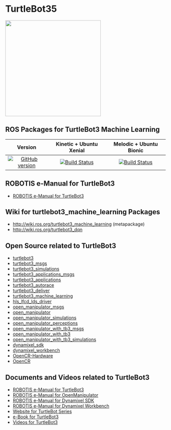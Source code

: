 # TurtleBot35
<img src="https://github.com/ROBOTIS-GIT/emanual/blob/master/assets/images/platform/turtlebot3/logo_turtlebot3.png" width="300">

## ROS Packages for TurtleBot3 Machine Learning
|Version|Kinetic + Ubuntu Xenial|Melodic + Ubuntu Bionic|
|:---:|:---:|:---:|
|[![GitHub version](https://badge.fury.io/gh/ROBOTIS-GIT%2Fturtlebot3_machine_learning.svg)](https://badge.fury.io/gh/ROBOTIS-GIT%2Fturtlebot3_machine_learning)|[![Build Status](https://travis-ci.org/ROBOTIS-GIT/turtlebot3_machine_learning.svg?branch=kinetic-devel)](https://travis-ci.org/ROBOTIS-GIT/turtlebot3_machine_learning)|[![Build Status](https://travis-ci.org/ROBOTIS-GIT/turtlebot3_machine_learning.svg?branch=melodic-devel)](https://travis-ci.org/ROBOTIS-GIT/turtlebot3_machine_learning)|

## ROBOTIS e-Manual for TurtleBot3
- [ROBOTIS e-Manual for TurtleBot3](http://turtlebot3.robotis.com/)

## Wiki for turtlebot3_machine_learning Packages
- http://wiki.ros.org/turtlebot3_machine_learning (metapackage)
- http://wiki.ros.org/turtlebot3_dqn

## Open Source related to TurtleBot3
- [turtlebot3](https://github.com/ROBOTIS-GIT/turtlebot3)
- [turtlebot3_msgs](https://github.com/ROBOTIS-GIT/turtlebot3_msgs)
- [turtlebot3_simulations](https://github.com/ROBOTIS-GIT/turtlebot3_simulations)
- [turtlebot3_applications_msgs](https://github.com/ROBOTIS-GIT/turtlebot3_applications_msgs)
- [turtlebot3_applications](https://github.com/ROBOTIS-GIT/turtlebot3_applications)
- [turtlebot3_autorace](https://github.com/ROBOTIS-GIT/turtlebot3_autorace)
- [turtlebot3_deliver](https://github.com/ROBOTIS-GIT/turtlebot3_deliver)
- [turtlebot3_machine_learning](https://github.com/ROBOTIS-GIT/turtlebot3_machine_learning)
- [hls_lfcd_lds_driver](https://github.com/ROBOTIS-GIT/hls_lfcd_lds_driver)
- [open_manipulator_msgs](https://github.com/ROBOTIS-GIT/open_manipulator_msgs)
- [open_manipulator](https://github.com/ROBOTIS-GIT/open_manipulator)
- [open_manipulator_simulations](https://github.com/ROBOTIS-GIT/open_manipulator_simulations)
- [open_manipulator_perceptions](https://github.com/ROBOTIS-GIT/open_manipulator_perceptions)
- [open_manipulator_with_tb3_msgs](https://github.com/ROBOTIS-GIT/open_manipulator_with_tb3_msgs)
- [open_manipulator_with_tb3](https://github.com/ROBOTIS-GIT/open_manipulator_with_tb3)
- [open_manipulator_with_tb3_simulations](https://github.com/ROBOTIS-GIT/open_manipulator_with_tb3_simulations)
- [dynamixel_sdk](https://github.com/ROBOTIS-GIT/DynamixelSDK)
- [dynamixel_workbench](https://github.com/ROBOTIS-GIT/dynamixel-workbench)
- [OpenCR-Hardware](https://github.com/ROBOTIS-GIT/OpenCR-Hardware)
- [OpenCR](https://github.com/ROBOTIS-GIT/OpenCR)

## Documents and Videos related to TurtleBot3
- [ROBOTIS e-Manual for TurtleBot3](http://turtlebot3.robotis.com/)
- [ROBOTIS e-Manual for OpenManipulator](http://emanual.robotis.com/docs/en/platform/openmanipulator/)
- [ROBOTIS e-Manual for Dynamixel SDK](http://emanual.robotis.com/docs/en/software/dynamixel/dynamixel_sdk/overview/)
- [ROBOTIS e-Manual for Dynamixel Workbench](http://emanual.robotis.com/docs/en/software/dynamixel/dynamixel_workbench/)
- [Website for TurtleBot Series](http://www.turtlebot.com/)
- [e-Book for TurtleBot3](https://community.robotsource.org/t/download-the-ros-robot-programming-book-for-free/51/)
- [Videos for TurtleBot3](https://www.youtube.com/playlist?list=PLRG6WP3c31_XI3wlvHlx2Mp8BYqgqDURU)
